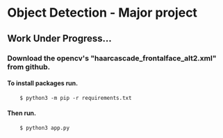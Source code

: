 # Object Detection - Major project

## Work Under Progress...

### Download the opencv's "haarcascade_frontalface_alt2.xml" from github.


#### To install packages run.

        $ python3 -m pip -r requirements.txt

#### Then run.

        $ python3 app.py

